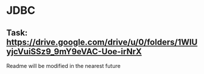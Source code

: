 # JDBC
## Task: https://drive.google.com/drive/u/0/folders/1WlUyjcVuiSSz9_9mY9eVAC-Uoe-irNrX
Readme will be modified in the nearest future 
